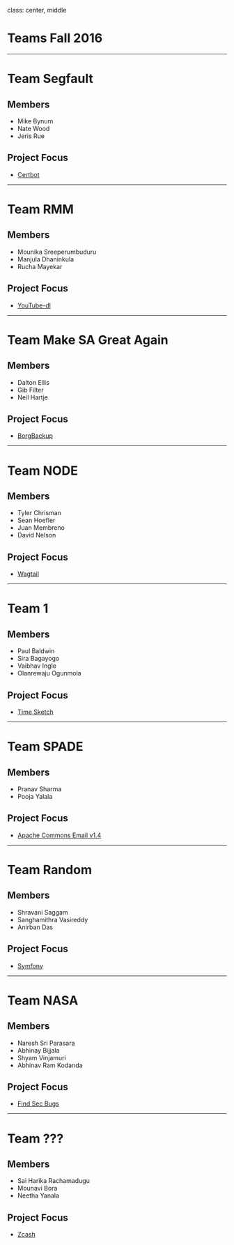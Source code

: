 class: center, middle
# Teams Fall 2016

---
# Team Segfault

## Members
- Mike Bynum
- Nate Wood
- Jeris Rue

## Project Focus
- [Certbot](https://github.com/certbot/certbot)

---

# Team RMM

## Members
- Mounika Sreeperumbuduru
- Manjula Dhaninkula
- Rucha Mayekar

## Project Focus
- [YouTube-dl](https://github.com/rg3/youtube-dl)

---

# Team Make SA Great Again

## Members
- Dalton Ellis  
- Gib Filter  
- Neil Hartje  

## Project Focus
- [BorgBackup](https://github.com/borgbackup/borg)

---
# Team NODE

## Members
- Tyler Chrisman
- Sean Hoefler  
- Juan Membreno
- David Nelson  

## Project Focus
- [Wagtail](https://github.com/torchbox/wagtail)

---
# Team 1

## Members
- Paul Baldwin  
- Sira Bagayogo  
- Vaibhav Ingle
- Olanrewaju Ogunmola  

## Project Focus
- [Time Sketch](https://github.com/google/timesketch)

---
# Team SPADE

## Members
- Pranav Sharma
- Pooja Yalala

## Project Focus
- [Apache Commons Email v1.4](https://commons.apache.org/proper/commons-email/userguide.html)

---
# Team Random

## Members
- Shravani Saggam  
- Sanghamithra Vasireddy  
- Anirban Das  

## Project Focus
- [Symfony](https://github.com/symfony/symfony)

---
# Team NASA

## Members
- Naresh Sri Parasara
- Abhinay Bijjala  
- Shyam Vinjamuri
- Abhinav Ram Kodanda  

## Project Focus
- [Find Sec Bugs](https://github.com/find-sec-bugs/find-sec-bugs)
---

# Team ???

## Members
- Sai Harika Rachamadugu
- Mounavi Bora
- Neetha Yanala

## Project Focus
- [Zcash](https://github.com/zcash/zcash)
